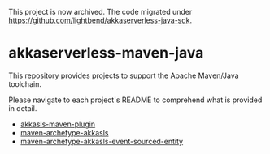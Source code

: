 This project is now archived. The code migrated under https://github.com/lightbend/akkaserverless-java-sdk.

# akkaserverless-maven-java

This repository provides projects to support the Apache Maven/Java toolchain.

Please navigate to each project's README to comprehend what is provided in detail.

* [akkasls-maven-plugin](akkasls-maven-plugin/README.md)
* [maven-archetype-akkasls](maven-archetype-akkasls-value-entity/README.md)
* [maven-archetype-akkasls-event-sourced-entity](maven-archetype-akkasls-event-sourced-entity/README.md)
